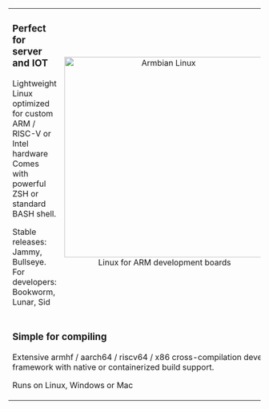<table width=100% border=0><tr><td>
<h3>Perfect for server and IOT</h2>
Lightweight Linux optimized for custom ARM / RISC-V or Intel hardware
Comes with powerful ZSH or standard BASH shell.
<p><p>
Stable releases: Jammy, Bullseye. For developers: Bookworm, Lunar, Sid
</td><td>
<p align="center">
    <a href="https://www.armbian.com">
        <img src="https://raw.githubusercontent.com/armbian/.github/master/profile/tux-two.png" width="400" alt="Armbian Linux">
    </a>
    <br>
    Linux for ARM development boards
</p>
</td>
<td>
<h3>Excellent for desktop</h2>
Fully featured XFCE, Gnome or Cinnamon based desktop. 3D and video acceleration support where possible.
<p><p>
Community support for: Budgie, i3, KDE plasma, Mate, Xmonad
</td>
</tr>
<tr>
<td colspan=3>
<h3>Simple for compiling</h3>
Extensive armhf / aarch64 / riscv64 / x86 cross-compilation development framework with native or containerized build support.

Runs on Linux, Windows or Mac
</td>
</tr>
</table>
